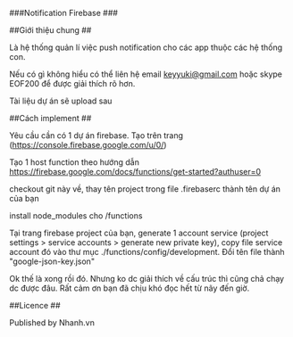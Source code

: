 ###Notification Firebase ###

##Giới thiệu chung ##

Là hệ thống quản lí việc push notification cho các app thuộc các hệ thống con. 

Nếu có gì không hiểu có thể liên hệ email keyyuki@gmail.com hoặc skype EOF200 để được giải thích rõ hơn.

Tài liệu dự án sẽ upload sau

##Cách implement ##

Yêu cầu cần có 1 dự án firebase. Tạo trên trang (https://console.firebase.google.com/u/0/)

Tạo 1 host function theo hướng dẫn https://firebase.google.com/docs/functions/get-started?authuser=0

checkout git này về, thay tên project trong file .firebaserc thành tên dự án của bạn

install node_modules cho /functions

Tại trang firebase project của bạn, generate 1 account service (project settings > service accounts > generate new private key), copy file service account đó vào thư mục ./functions/config/development. Đổi tên file thành "google-json-key.json"

Ok thế là xong rồi đó. Nhưng ko dc giải thích về cấu trúc thì cũng chả chạy dc được đâu. Rất cảm ơn bạn đã chịu khó đọc hết từ nãy đến giờ.

##Licence ##

Published by Nhanh.vn

